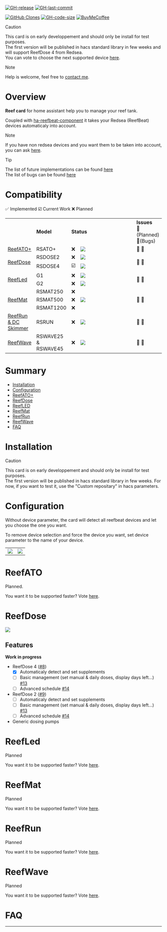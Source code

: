 <!-- [![hacs_badge](https://img.shields.io/badge/HACS-Default-41BDF5.svg?style=flat-square)](https://github.com/hacs/default) -->
[![GH-release](https://img.shields.io/github/v/release/Elwinmage/ha-reef-card.svg?style=flat-square)](https://github.com/Elwinmage/ha-reef-card/releases)
[![GH-last-commit](https://img.shields.io/github/last-commit/Elwinmage/ha-reef-card.svg?style=flat-square)](https://github.com/Elwinmage/ha-reef-card/commits/master)

[![GitHub Clones](https://img.shields.io/badge/dynamic/json?color=success&label=Clone&query=count&url=https://gist.githubusercontent.com/Elwinmage/dd3b205383103c2e65a7f516003ecbf6/raw/clone.json&logo=github)](https://github.com/MShawon/github-clone-count-badge)
[![GH-code-size](https://img.shields.io/github/languages/code-size/Elwinmage/ha-reef-card.svg?color=red&style=flat-square)](https://github.com/Elwinmage/ha-reef-card) 
[![BuyMeCoffee][buymecoffeebadge]][buymecoffee]

> [!CAUTION]
> This card is on early developpement and should only be install for test purposes.  
> The first version will be published in hacs standard library in few weeks and will support ReefDose 4 from Redsea.<br />
> You can vote to choose the next supported device [here](https://github.com/Elwinmage/ha-reef-card/discussions/22).

> [!NOTE]
> Help is welcome, feel free to [contact me](https://github.com/Elwinmage/ha-reef-card/discussions/1).

# Overview
**Reef card** for home assistant help you to manage your reef tank. 

Coupled with [ha-reefbeat-component](https://github.com/Elwinmage/ha-reefbeat-component) it takes your Redsea (ReefBeat) devices automaticaly into account.
> [!NOTE]
> If you have non redsea devices and you want them to be taken into account, you can ask [here](https://github.com/Elwinmage/ha-reef-card/discussions/2).

> [!TIP]
> The list of future implementations can be found [here](https://github.com/Elwinmage/ha-reef-card/issues?q=is%3Aissue%20state%3Aopen%20label%3Aenhancement)<br />
> The list of bugs can be found [here](https://github.com/Elwinmage/ha-reef-card/issues?q=is%3Aissue%20state%3Aopen%20label%3Abug)

# Compatibility

✅ Implemented  ☑️ Current Work ❌ Planned
<table>
  <th>
    <td ><b>Model</b></td>
    <td colspan="2"><b>Status</b></td>
    <td><b>Issues</b>  <br/>📆(Planned) <br/> 🐛(Bugs)</td>
  </th>
  <tr>
    <td><a href="#reefato">ReefATO+</a></td>
    <td>RSATO+</td><td>❌</td>
    <td width="200px"><img src="https://github.com/Elwinmage/ha-reefbeat-component/blob/main/doc/img/RSATO+.png"/></td>
    <td>
      <a href="https://github.com/Elwinmage/ha-reef-card/issues?q=is:issue state:open label:rsato,all label:enhancement" style="text-decoration:none">📆</a>
      <a href="https://github.com/Elwinmage/ha-reef-card/issues?q=is:issue state:open label:rsato,all label:bug" style="text-decoration:none">🐛</a>
    </td>

  </tr>
  <tr>
    <td rowspan="2"><a href="#reefdose">ReefDose</a></td>
    <td>RSDOSE2</td>
    <td>❌</td>
    <td width="200px"><img src="https://github.com/Elwinmage/ha-reefbeat-component/blob/main/doc/img/RSDOSE2.png"/></td>
      <td rowspan="2">
      <a href="https://github.com/Elwinmage/ha-reef-card/issues?q=is:issue state:open label:rsdose,all label:enhancement" style="text-decoration:none">📆</a>
      <a href="https://github.com/Elwinmage/ha-reef-card/issues?q=is:issue state:open label:rsdose,all label:bug" style="text-decoration:none">🐛</a>
    </td>
  </tr>
  <tr>
    <td>RSDOSE4</td><td>☑️</td>
    <td width="200px"><img src="https://github.com/Elwinmage/ha-reefbeat-component/blob/main/doc/img/RSDOSE4.png"/></td>
    </tr>
  <tr>
    <td rowspan="2"> <a href="#reefled">ReefLed</a></td>
    <td>G1</td>
    <td>❌</td>
    <td width="200px"><img src="https://github.com/Elwinmage/ha-reefbeat-component/blob/main/doc/img/rsled_g1.png"/></td>
<td rowspan="2">   
    <a href="https://github.com/Elwinmage/ha-reef-card/issues?q=is:issue state:open label:rsled,all label:enhancement" style="text-decoration:none">📆</a>
      <a href="https://github.com/Elwinmage/ha-reef-card/issues?q=is:issue state:open label:rsled,all label:bug" style="text-decoration:none">🐛</a>
</td>
  </tr>
   <td >G2</td>
    <td>❌</td>
    <td width="200px"><img src="https://github.com/Elwinmage/ha-reefbeat-component/blob/main/doc/img/rsled_g2.png"/></td>
  </tr>
  <tr>
    <td rowspan="3"><a href="#reefmat">ReefMat</a></td>
    <td>RSMAT250</td>
    <td>❌</td>
    <td rowspan="3" width="200px"><img src="https://github.com/Elwinmage/ha-reefbeat-component/blob/main/doc/img/RSMAT.png"/></td>
    <td rowspan="3">   
    <a href="https://github.com/Elwinmage/ha-reef-card/issues?q=is:issue state:open label:rsmat,all label:enhancement" style="text-decoration:none">📆</a>
      <a href="https://github.com/Elwinmage/ha-reef-card/issues?q=is:issue state:open label:rsmat,all label:bug" style="text-decoration:none">🐛</a>
</td>
  </tr>
  <tr>
    <td>RSMAT500</td><td>❌</td>
  </tr>
  <tr>
    <td>RSMAT1200</td><td>❌</td>
  </tr>
  <tr>
    <td><a href="#reefrun">ReefRun & DC Skimmer</a></td>
    <td>RSRUN</td><td>❌</td>
    <td width="200px"><img src="https://github.com/Elwinmage/ha-reefbeat-component/blob/main/doc/img/RSRUN.png"/></td>
    <td>   
    <a href="https://github.com/Elwinmage/ha-reefbeat-component/issues?q=is:issue state:open label:rsrun,all label:enhancement" style="text-decoration:none">📆</a>
      <a href="https://github.com/Elwinmage/ha-reefbeat-component/issues?q=is:issue state:open label:rsrun,all label:bug" style="text-decoration:none">🐛</a>
</td>
  </tr>  
  <tr>
    <td><a href="#reefwave">ReefWave</a></td>
    <td>RSWAVE25 & RSWAVE45</td>
    <td>❌</td>
    <td width="200px" rowspan="2"><img src="https://github.com/Elwinmage/ha-reefbeat-component/blob/main/doc/img/RSWAVE.png"/></td>
     <td >   
    <a href="https://github.com/Elwinmage/ha-reefbeat-component/issues?q=is:issue state:open label:rswave,all label:enhancement" style="text-decoration:none">📆</a>
      <a href="https://github.com/Elwinmage/ha-reefbeat-component/issues?q=is:issue state:open label:rwave,all label:bug" style="text-decoration:none">🐛</a>
</td>
</table>

# Summary
- [Installation](https://github.com/Elwinmage/ha-reef-card/#installation)
- [Configuration](https://github.com/Elwinmage/ha-reef-card/#configuration)
- [ReefATO+](https://github.com/Elwinmage/ha-reef-card/#reefato)
- [ReefDose](https://github.com/Elwinmage/ha-reef-card/#reefdose)
- [ReefLED](https://github.com/Elwinmage/ha-reef-card/#reefled)
- [ReefMat](https://github.com/Elwinmage/ha-reef-card/#reefmat)
- [ReefRun](https://github.com/Elwinmage/ha-reef-card/#reefrun)
- [ReefWave](https://github.com/Elwinmage/ha-reef-card/#reefwave)
- [FAQ](https://github.com/Elwinmage/ha-reef-card/#faq)

# Installation

> [!CAUTION]
> This card is on early developpement and should only be install for test purposes.  
> The first version will be published in hacs standard library in few weeks.
> For now, if you want to test it, use the "Custom repositary" in hacs parameters.

# Configuration

Without device parameter, the card will detect all reefbeat devices and let you choose the one you want.

To remove device selection and force the device you want, set device parameter to the name of your device.

<table>
  <tr>
<td><img src="https://github.com/Elwinmage/ha-reef-card/blob/main/doc/img/card_rsdose4_config_2.png"/></td>
<td><img src="https://github.com/Elwinmage/ha-reef-card/blob/main/doc/img/card_rsdose4_config.png"/></td>
    </tr>
</table>

# ReefATO
Planned.

You want it to be supported faster? Vote [here](https://github.com/Elwinmage/ha-reef-card/discussions/22).

# ReefDose

<img src="https://github.com/Elwinmage/ha-reef-card/blob/main/doc/img/rsdose4_ex1.png"/>

## Features
**Work in progress**
- ReefDose 4 ([#8](https://github.com/Elwinmage/ha-reef-card/issues/8))
  - [x] Automaticaly detect and set supplements
  - [ ] Basic management (set manual & daily doses, display days left...) [#13](https://github.com/Elwinmage/ha-reef-card/issues/13)
  - [ ] Advanced schedule [#14](https://github.com/Elwinmage/ha-reef-card/issues/14)
- ReefDose 2 ([#9](https://github.com/Elwinmage/ha-reef-card/issues/9))
  - [ ] Automaticaly detect and set supplements
  - [ ] Basic management (set manual & daily doses, display days left...) [#13](https://github.com/Elwinmage/ha-reef-card/issues/13)
  - [ ] Advanced schedule [#14](https://github.com/Elwinmage/ha-reef-card/issues/14)
- Generic dosing pumps

 
# ReefLed
Planned

You want it to be supported faster? Vote [here](https://github.com/Elwinmage/ha-reef-card/discussions/22).

# ReefMat
Planned

You want it to be supported faster? Vote [here](https://github.com/Elwinmage/ha-reef-card/discussions/22).

# ReefRun
Planned

You want it to be supported faster? Vote [here](https://github.com/Elwinmage/ha-reef-card/discussions/22).

# ReefWave
Planned

You want it to be supported faster? Vote [here](https://github.com/Elwinmage/ha-reef-card/discussions/22).

# FAQ

***

[buymecoffee]: https://paypal.me/Elwinmage
[buymecoffeebadge]: https://img.shields.io/badge/buy%20me%20a%20coffee-donate-yellow.svg?style=flat-square
